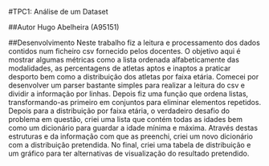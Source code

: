 #TPC1: Análise de um Dataset

##Autor
Hugo Abelheira (A95151)

##Desenvolvimento
Neste trabalho fiz a leitura e processamento dos dados contidos num ficheiro csv fornecido pelos docentes.
O objetivo aqui é mostrar algumas métricas como a lista ordenada alfabeticamente das modalidades, as percentagens de atletas aptos e inaptos a praticar desporto bem como a distribuição dos atletas por faixa etária.
Comecei por desenvolver um parser bastante simples para realizar a leitura do csv e dividir a informação por linhas. Depois fiz uma função que ordena listas, transformando-as primeiro em conjuntos para eliminar elementos repetidos. Depois para a distribuição por faixa etária, o verdadeiro desafio do problema em questão, criei uma lista que contém todas as idades bem como um dicionário para guardar a idade mínima e máxima. Através destas estruturas e da informação com que as preenchi, criei um novo dicionário com a distribuição pretendida.
No final, criei uma tabela de distribuição e um gráfico para ter alternativas de visualização do resultado pretendido.
